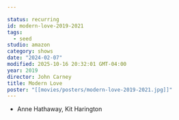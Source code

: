 ```yaml
---

status: recurring
id: modern-love-2019-2021
tags:
  - seed
studio: amazon
category: shows
date: "2024-02-07"
modified: 2025-10-16 20:32:01 GMT-04:00
year: 2019
director: John Carney
title: Modern Love
poster: "[[movies/posters/modern-love-2019-2021.jpg]]"
---
```


- Anne Hathaway, Kit Harington
